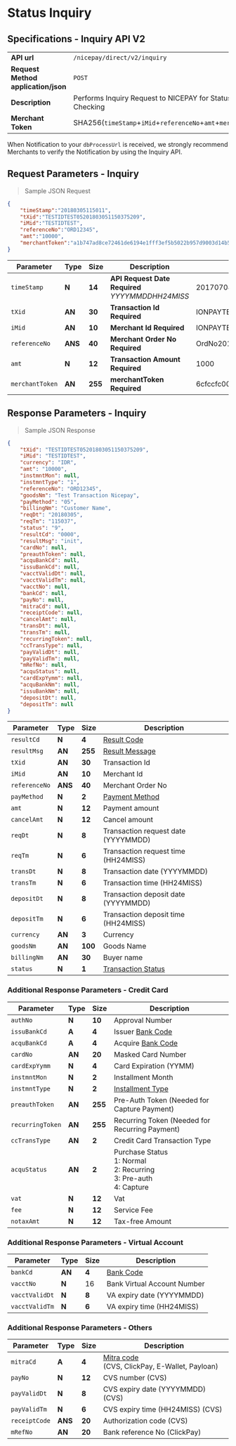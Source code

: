 # Status Inquiry
## Specifications - Inquiry API V2

|                                                           |                                                                                                               |
|-----------------------------------------------------------|---------------------------------------------------------------------------------------------------------------|
| **API url**                                               | `/nicepay/direct/v2/inquiry`                                                                                  |
| **Request Method** **application/json**                   | `POST`                                                                                                        |
| **Description**                                           | Performs Inquiry Request to NICEPAY for Status Checking                                                       |
| **Merchant Token**                                        | SHA256(`timeStamp`+`iMid`+`referenceNo`+`amt`+`merchantKey`)                                                      |

<aside class="notice">When Notification to your <code>dbProcessUrl</code> is received, we strongly recommend Merchants to verify the Notification by using the Inquiry API.</aside>

## Request Parameters - Inquiry

> Sample JSON Request

```json
{
	"timeStamp":"20180305115011",
	"tXid":"TESTIDTEST05201803051150375209",
	"iMid":"TESTIDTEST",
	"referenceNo":"ORD12345",
	"amt":"10000",
	"merchantToken":"a1b747ad8ce72461de6194e1fff3ef5b5022b957d9003d14b52f4d52b5b55fe8"
}
```

| Parameter       | **Type** | **Size** | **Description**                                      | Example                              |
| --------------- | -------- | -------- | ---------------------------------------------------- | ------------------------------------ |
| `timeStamp`     | **N**    | **14**   | **API Request Date** **Required** *YYYYMMDDHH24MISS* | 20170708123456                       |
| `tXid`          | **AN**   | **30**   | **Transaction Id** **Required**                      | IONPAYTEST02201607291027025291       |
| `iMid`          | **AN**   | **10**   | **Merchant Id** **Required**                         | IONPAYTEST                           |
| `referenceNo`   | **ANS**  | **40**   | **Merchant Order No** **Required**                   | OrdNo20160525000-52104               |
| `amt`           | **N**    | **12**   | **Transaction Amount** **Required**                  | 1000                                 |
| `merchantToken` | **AN**   | **255**  | **merchantToken** **Required**                       | 6cfccfc0046773c1b89d8e98f8b59...     |

## Response Parameters - Inquiry

> Sample JSON Response

```json
{
    "tXid": "TESTIDTEST05201803051150375209",
    "iMid": "TESTIDTEST",
    "currency": "IDR",
    "amt": "10000",
    "instmntMon": null,
    "instmntType": "1",
    "referenceNo": "ORD12345",
    "goodsNm": "Test Transaction Nicepay",
    "payMethod": "05",
    "billingNm": "Customer Name",
    "reqDt": "20180305",
    "reqTm": "115037",
    "status": "9",
    "resultCd": "0000",
    "resultMsg": "init",
    "cardNo": null,
    "preauthToken": null,
    "acquBankCd": null,
    "issuBankCd": null,
    "vacctValidDt": null,
    "vacctValidTm": null,
    "vacctNo": null,
    "bankCd": null,
    "payNo": null,
    "mitraCd": null,
    "receiptCode": null,
    "cancelAmt": null,
    "transDt": null,
    "transTm": null,
    "recurringToken": null,
    "ccTransType": null,
    "payValidDt": null,
    "payValidTm": null,
    "mRefNo": null,
    "acquStatus": null,
    "cardExpYymm": null,
    "acquBankNm": null,
    "issuBankNm": null,
    "depositDt": null,
    "depositTm": null
}
```

| Parameter     | **Type** | **Size** | Description                                |
| ------------- | -------- | -------- | ------------------------------------------ |
| `resultCd`    | **N**    | **4**    | [Result Code](#error-code)                 |
| `resultMsg`   | **AN**   | **255**  | [Result Message](#error-code)              |
| `tXid`        | **AN**   | **30**   | Transaction Id                             |
| `iMid`        | **AN**   | **10**   | Merchant Id                                |
| `referenceNo` | **ANS**  | **40**   | Merchant Order No                          |
| `payMethod`   | **N**    | **2**    | [Payment Method](#payment-method)          |
| `amt`         | **N**    | **12**   | Payment amount                             |
| `cancelAmt`   | **N**    | **12**   | Cancel amount                              |
| `reqDt`       | **N**    | **8**    | Transaction request date (YYYYMMDD)        |
| `reqTm`       | **N**    | **6**    | Transaction request time (HH24MISS)        |
| `transDt`     | **N**    | **8**    | Transaction date (YYYYMMDD)                |
| `transTm`     | **N**    | **6**    | Transaction time (HH24MISS)                |
| `depositDt`   | **N**    | **8**    | Transaction deposit date (YYYYMMDD)        |
| `depositTm`   | **N**    | **6**    | Transaction deposit time (HH24MISS)        |
| `currency`    | **AN**   | **3**    | Currency                                   |
| `goodsNm`     | **AN**   | **100**  | Goods Name                                 |
| `billingNm`   | **AN**   | **30**   | Buyer name                                 |
| `status`      | **N**    | **1**    | [Transaction Status](#payment-status-code) |

### Additional Response Parameters - Credit Card

| Parameter        | **Type** | **Size** | Description                                                  |
| ---------------- | -------- | -------- | ------------------------------------------------------------ |
| `authNo`         | **N**    | **10**   | Approval Number                                              |
| `issuBankCd`     | **A**    | **4**    | Issuer [Bank Code](#bank-code)                               |
| `acquBankCd`     | **A**    | **4**    | Acquire [Bank Code](#bank-code)                              |
| `cardNo`         | **AN**   | **20**   | Masked Card Number                                           |
| `cardExpYymm`    | **N**    | **4**    | Card Expiration (YYMM)                                       |
| `instmntMon`     | **N**    | **2**    | Installment Month                                            |
| `instmntType`    | **N**    | **2**    | [Installment Type](#installment-type)                        |
| `preauthToken`   | **AN**   | **255**  | Pre-Auth Token (Needed for Capture Payment)                  |
| `recurringToken` | **AN**   | **255**  | Recurring Token (Needed for Recurring Payment)               |
| `ccTransType`    | **AN**   | **2**    | Credit Card Transaction Type                                 |
| `acquStatus`     | **AN**   | **2**    | Purchase Status<br>1: Normal<br>2: Recurring<br>3: Pre-auth<br>4: Capture |
| `vat`            | **N**    | **12**   | Vat                                                          |
| `fee`            | **N**    | **12**   | Service Fee                                                  |
| `notaxAmt`       | **N**    | **12**   | Tax-free Amount                                              |

### Additional Response Parameters - Virtual Account

| Parameter      | **Type** | **Size** | Description                 |
| -------------- | -------- | -------- | --------------------------- |
| `bankCd`       | **AN**   | **4**    | [Bank Code](#bank-code)     |
| `vacctNo`      | **N**    | 16       | Bank Virtual Account Number |
| `vacctValidDt` | **N**    | **8**    | VA expiry date (YYYYMMDD)   |
| `vacctValidTm` | **N**    | **6**    | VA expiry time (HH24MISS)   |

### Additional Response Parameters - Others

| Parameter     | **Type** | **Size** | Description                                                  |
| ------------- | -------- | -------- | ------------------------------------------------------------ |
| `mitraCd`     | **A**    | **4**    | [Mitra code](#mitra-code)<br>(CVS, ClickPay, E-Wallet, Payloan) |
| `payNo`       | **N**    | **12**   | CVS number (CVS)                                             |
| `payValidDt`  | **N**    | **8**    | CVS expiry date  (YYYYMMDD) (CVS)                            |
| `payValidTm`  | **N**    | **6**    | CVS expiry time (HH24MISS) (CVS)                             |
| `receiptCode` | **ANS**  | **20**   | Authorization code (CVS)                                     |
| `mRefNo`      | **AN**   | **20**   | Bank reference No (ClickPay)                                 |
